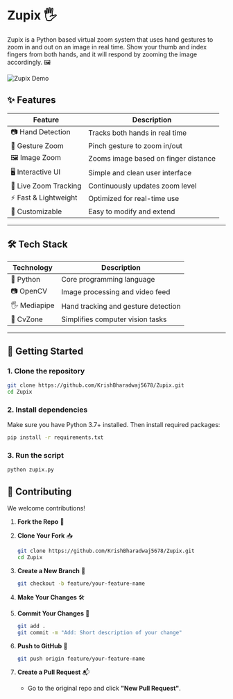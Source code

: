 # Zupix 🖐️

Zupix is a Python based virtual zoom system that uses hand gestures to zoom in and out on an image in real time. Show your thumb and index fingers from both hands, and it will respond by zooming the image accordingly. 🖼️

![Zupix Demo](https://github.com/KrishBharadwaj5678/Zupix/raw/main/ZupixDemo.gif)  

## ✨ Features

| Feature                   | Description                              |
|---------------------------|------------------------------------------|
| 📷 Hand Detection         | Tracks both hands in real time           |
| 🤏 Gesture Zoom           | Pinch gesture to zoom in/out             |
| 🖼️ Image Zoom             | Zooms image based on finger distance     |
| 🖥️ Interactive UI         | Simple and clean user interface          |
| 🔁 Live Zoom Tracking     | Continuously updates zoom level          |
| ⚡ Fast & Lightweight     | Optimized for real-time use              |
| 🧩 Customizable           | Easy to modify and extend                |

---

## 🛠️ Tech Stack

| Technology   | Description                      |
|--------------|----------------------------------|
| 🐍 Python     | Core programming language         |
| 📷 OpenCV     | Image processing and video feed  |
| 🖐️ Mediapipe  | Hand tracking and gesture detection |
| 🧩 CvZone     | Simplifies computer vision tasks |

---

## 🚀 Getting Started

### 1. Clone the repository

```bash
git clone https://github.com/KrishBharadwaj5678/Zupix.git
cd Zupix
````

### 2. Install dependencies

Make sure you have Python 3.7+ installed. Then install required packages:

```bash
pip install -r requirements.txt
```

### 3. Run the script

```bash
python zupix.py
```

## 🤝 Contributing

We welcome contributions!

1. **Fork the Repo** 🍴

2. **Clone Your Fork** 📥
   
   ```bash
   git clone https://github.com/KrishBharadwaj5678/Zupix.git
   cd Zupix
   ````

4. **Create a New Branch** 🌱

   ```bash
   git checkout -b feature/your-feature-name
   ```

5. **Make Your Changes** 🛠️

6. **Commit Your Changes** 💾

   ```bash
   git add .
   git commit -m "Add: Short description of your change"
   ```

7. **Push to GitHub** 🚀

   ```bash
   git push origin feature/your-feature-name
   ```

8. **Create a Pull Request** 📬
    - Go to the original repo and click **"New Pull Request"**. 
